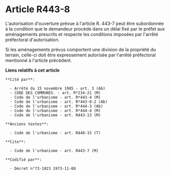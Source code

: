# Article R443-8

L'autorisation d'ouverture prévue à l'article R. 443-7 peut être subordonnée à la condition que le demandeur procède dans un
délai fixé par le préfet aux aménagements prescrits et respecte les conditions imposées par l'arrêté préfectoral
d'autorisation.

Si les aménagements prévus comportent une division de la propriété du terrain, celle-ci doit être expressement autorisée par
l'arrêté préfectoral mentionné à l'article précédent.

**Liens relatifs à cet article**

	**Cité par**:

	  - Arrêté du 15 novembre 1985 - art. 3 (Ab)
	  - CODE DES COMMUNES. - art. R*234-21 (M)
	  - Code de l'urbanisme - art. R*443-4 (M)
	  - Code de l'urbanisme - art. R*443-8-2 (Ab)
	  - Code de l'urbanisme - art. R*444-3 (Ab)
	  - Code de l'urbanisme - art. R*444-4 (M)
	  - Code de l'urbanisme - art. R443-13 (M)

	**Anciens textes**:

	  - Code de l'urbanisme - art. R440-15 (T)

	**Cite**:

	  - Code de l'urbanisme - art. R443-7 (M)

	**Codifié par**:

	  - Décret n°73-1023 1973-11-08
